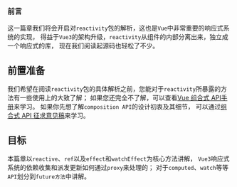 ### **前言**  
这一篇章我们将会开启对`reactivity`包的解析，这也是`Vue`中非常重要的响应式系统的实现，
得益于`Vue3`的架构升级，`reactivity`从组件的内部分离出来，独立成一个响应式的库，
现在我们阅读起源码也轻松了不少。

## 前置准备  
我们希望在阅读`reactivity`包的具体解析之前，您能对于`reactivity`所暴露的方法有一些使用上的大致了解；
如果您还完全不了解，可以查看[Vue 组合式 API手册](https://composition-api.vuejs.org/zh/api.html)来学习。
如果你先想了解`composition API`的设计初衷及其细节，
可以通过[组合式 API 征求意见稿](https://composition-api.vuejs.org/zh/#%E6%A6%82%E8%BF%B0)来学习。

## 目标  
本篇章以`reactive`、`ref`以及`effect`和`watchEffect`为核心方法讲解，
`Vue3`响应式系统的依赖收集和派发更新如何通过`proxy`来处理的；
对于`computed`、`watch`等等`API`划分到`future方法`中讲解。